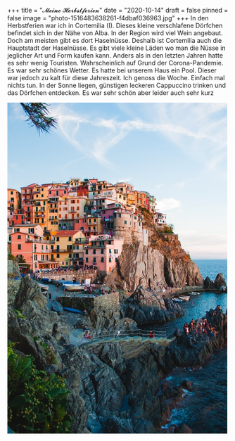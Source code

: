 +++
title = "𝓜𝓮𝓲𝓷𝓮 𝓗𝓮𝓻𝓫𝓼𝓽𝓯𝓮𝓻𝓲𝓮𝓷"
date = "2020-10-14"
draft = false
pinned = false
image = "photo-1516483638261-f4dbaf036963.jpg"
+++
In den Herbstferien war ich in Cortemilia (I). Dieses kleine verschlafene Dörfchen befindet sich in der Nähe von Alba. In der Region wird viel Wein angebaut. Doch am meisten gibt es dort Haselnüsse. Deshalb ist Cortemilia auch die Hauptstadt der Haselnüsse. Es gibt viele kleine Läden wo man die Nüsse in jeglicher Art und Form kaufen kann. Anders als in den letzten Jahren hatte es sehr wenig Touristen. Wahrscheinlich auf Grund der Corona-Pandemie. Es war sehr schönes Wetter. Es hatte bei unserem Haus ein Pool. Dieser war jedoch zu kalt für diese Jahreszeit. Ich genoss die Woche. Einfach mal nichts tun. In der Sonne liegen, günstigen leckeren Cappuccino trinken und das Dörfchen entdecken. Es war sehr schön aber leider auch sehr kurz

![](photo-1516483638261-f4dbaf036963.jpg)